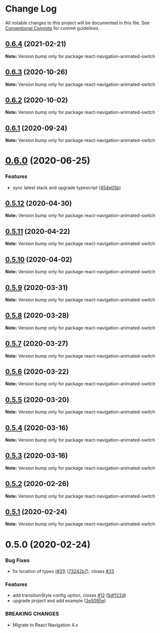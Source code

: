 # Change Log

All notable changes to this project will be documented in this file.
See [Conventional Commits](https://conventionalcommits.org) for commit guidelines.

## [0.6.4](https://github.com/react-navigation/react-navigation/compare/react-navigation-animated-switch@0.6.3...react-navigation-animated-switch@0.6.4) (2021-02-21)

**Note:** Version bump only for package react-navigation-animated-switch





## [0.6.3](https://github.com/react-navigation/react-navigation/compare/react-navigation-animated-switch@0.6.2...react-navigation-animated-switch@0.6.3) (2020-10-26)

**Note:** Version bump only for package react-navigation-animated-switch





## [0.6.2](https://github.com/react-navigation/react-navigation/compare/react-navigation-animated-switch@0.6.1...react-navigation-animated-switch@0.6.2) (2020-10-02)

**Note:** Version bump only for package react-navigation-animated-switch





## [0.6.1](https://github.com/react-navigation/react-navigation/compare/react-navigation-animated-switch@0.6.0...react-navigation-animated-switch@0.6.1) (2020-09-24)

**Note:** Version bump only for package react-navigation-animated-switch





# [0.6.0](https://github.com/react-navigation/react-navigation/compare/react-navigation-animated-switch@0.5.12...react-navigation-animated-switch@0.6.0) (2020-06-25)


### Features

* sync latest stack and upgrade typescript ([454e05b](https://github.com/react-navigation/react-navigation/commit/454e05b02ec97f053b381fdc801df899d8c93cb6))





## [0.5.12](https://github.com/react-navigation/react-navigation/compare/react-navigation-animated-switch@0.5.11...react-navigation-animated-switch@0.5.12) (2020-04-30)

**Note:** Version bump only for package react-navigation-animated-switch





## [0.5.11](https://github.com/react-navigation/react-navigation/compare/react-navigation-animated-switch@0.5.10...react-navigation-animated-switch@0.5.11) (2020-04-22)

**Note:** Version bump only for package react-navigation-animated-switch





## [0.5.10](https://github.com/react-navigation/react-navigation/compare/react-navigation-animated-switch@0.5.9...react-navigation-animated-switch@0.5.10) (2020-04-02)

**Note:** Version bump only for package react-navigation-animated-switch





## [0.5.9](https://github.com/react-navigation/react-navigation/compare/react-navigation-animated-switch@0.5.8...react-navigation-animated-switch@0.5.9) (2020-03-31)

**Note:** Version bump only for package react-navigation-animated-switch





## [0.5.8](https://github.com/react-navigation/react-navigation/compare/react-navigation-animated-switch@0.5.6...react-navigation-animated-switch@0.5.8) (2020-03-28)

**Note:** Version bump only for package react-navigation-animated-switch





## [0.5.7](https://github.com/react-navigation/react-navigation/compare/react-navigation-animated-switch@0.5.6...react-navigation-animated-switch@0.5.7) (2020-03-27)

**Note:** Version bump only for package react-navigation-animated-switch





## [0.5.6](https://github.com/react-navigation/react-navigation/compare/react-navigation-animated-switch@0.5.5...react-navigation-animated-switch@0.5.6) (2020-03-22)

**Note:** Version bump only for package react-navigation-animated-switch





## [0.5.5](https://github.com/react-navigation/react-navigation/compare/react-navigation-animated-switch@0.5.4...react-navigation-animated-switch@0.5.5) (2020-03-20)

**Note:** Version bump only for package react-navigation-animated-switch





## [0.5.4](https://github.com/react-navigation/react-navigation/compare/react-navigation-animated-switch@0.5.3...react-navigation-animated-switch@0.5.4) (2020-03-16)

**Note:** Version bump only for package react-navigation-animated-switch





## [0.5.3](https://github.com/react-navigation/react-navigation/compare/react-navigation-animated-switch@0.5.2...react-navigation-animated-switch@0.5.3) (2020-03-16)

**Note:** Version bump only for package react-navigation-animated-switch





## [0.5.2](https://github.com/react-navigation/react-navigation/compare/react-navigation-animated-switch@0.5.1...react-navigation-animated-switch@0.5.2) (2020-02-26)

**Note:** Version bump only for package react-navigation-animated-switch





## [0.5.1](https://github.com/react-navigation/react-navigation/compare/react-navigation-animated-switch@0.5.0...react-navigation-animated-switch@0.5.1) (2020-02-24)

**Note:** Version bump only for package react-navigation-animated-switch





# 0.5.0 (2020-02-24)


### Bug Fixes

* fix location of types ([#31](https://github.com/react-navigation/react-navigation/issues/31)) ([73242b7](https://github.com/react-navigation/react-navigation/commit/73242b7027a25389f6b5e3a514872a40a541ad1d)), closes [#33](https://github.com/react-navigation/react-navigation/issues/33)


### Features

* add transitionStyle config option, closes [#12](https://github.com/react-navigation/react-navigation/issues/12) ([5df122d](https://github.com/react-navigation/react-navigation/commit/5df122d9fc5bcbf08b6873e439eb802437d32891))
* upgrade project and add example ([3e5085e](https://github.com/react-navigation/react-navigation/commit/3e5085ee46fd788a21b590a7f230092bab7f928d))


### BREAKING CHANGES

* Migrate to React Navigation 4.x
